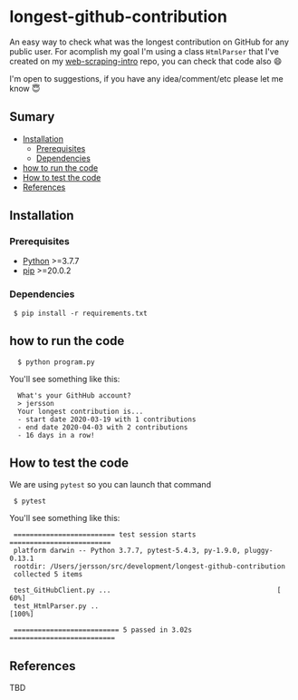 # longest-github-contribution
An easy way to check what was the longest contribution on GitHub for any public user. For acomplish my goal I'm using a class `HtmlParser` that I've created on my [web-scraping-intro](https://github.com/jersson/web-scraping-intro) repo, you can check that code also :smile: 

I'm open to suggestions, if you have any idea/comment/etc please let me know :innocent:

## Sumary
  - [Installation](#installation)
    - [Prerequisites](#prerequisites)
    - [Dependencies](#dependencies)
  - [how to run the code](#how-to-run-the-code)
  - [How to test the code](#how-to-test-the-code)
  - [References](#references)

## Installation

### Prerequisites

- [Python](https://www.python.org/) >=3.7.7
- [pip](https://pypi.org/project/pip/) >=20.0.2

### Dependencies

```
 $ pip install -r requirements.txt
```

## how to run the code
```
  $ python program.py
```

You'll see something like this:
```
  What's your GithHub account?
  > jersson
  Your longest contribution is...
  - start date 2020-03-19 with 1 contributions
  - end date 2020-04-03 with 2 contributions
  - 16 days in a row!
```

## How to test the code

We are using `pytest` so you can launch that command

```
 $ pytest
```

You'll see something like this:

```
 ========================= test session starts =========================
 platform darwin -- Python 3.7.7, pytest-5.4.3, py-1.9.0, pluggy-0.13.1
 rootdir: /Users/jersson/src/development/longest-github-contribution
 collected 5 items

 test_GitHubClient.py ...                                         [ 60%]
 test_HtmlParser.py ..                                            [100%]

 ========================== 5 passed in 3.02s ==========================
```

## References
TBD